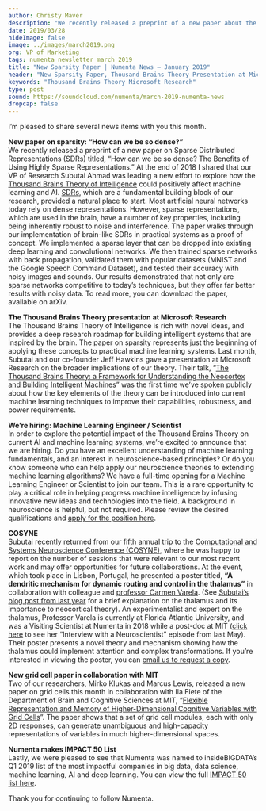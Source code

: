 ```yaml
---
author: Christy Maver
description: "We recently released a preprint of a new paper about the benefits of using highly sparse representations. Our co-founder Jeff Hawkins and VP of Research Subutai Ahmad gave a talk at Microsoft Research about the Thousand Brains Theory of Intelligence. This month, Subutai also presented a poster at Cosyne 2019 with MIT professor Carmen Varela. Two of our researchers, Mirko Klukas and Marcus Lewis, released a new paper on grid cells in collaboration with Ila Fiete of the Department of Brain and Cognitive Sciences at MIT."
date: 2019/03/28
hideImage: false
image: ../images/march2019.png
org: VP of Marketing
tags: numenta newsletter march 2019
title: "New Sparsity Paper | Numenta News – January 2019"
header: "New Sparsity Paper, Thousand Brains Theory Presentation at Microsoft & More"
keywords: "Thousand Brains Theory Microsoft Research"
type: post
sound: https://soundcloud.com/numenta/march-2019-numenta-news
dropcap: false
---
```


I’m pleased to share several news items with you this month.

**New paper on sparsity: “How can we be so dense?”** <br>
We recently released a preprint of a new paper on Sparse Distributed Representations (SDRs) titled, “How can we be so dense? The Benefits of Using Highly Sparse Representations.” At the end of 2018 I shared that our VP of Research Subutai Ahmad was leading a new effort to explore how the [Thousand Brains Theory of Intelligence](/blog/2019/01/16/the-thousand-brains-theory-of-intelligence/) could positively affect machine learning and AI. [SDRs](/neuroscience-research/sparse-distributed-representations/), which are a fundamental building block of our research, provided a natural place to start. Most artificial neural networks today rely on dense representations. However, sparse representations, which are used in the brain, have a number of key properties, including being inherently robust to noise and interference. The paper walks through our implementation of brain-like SDRs in practical systems as a proof of concept. We implemented a sparse layer that can be dropped into existing deep learning and convolutional networks. We then trained sparse networks with back propagation, validated them with popular datasets (MNIST and the Google Speech Command Dataset), and tested their accuracy with noisy images and sounds. Our results demonstrated that not only are sparse networks competitive to today’s techniques, but they offer far better results with noisy data. To read more, you can download the paper, available on arXiv.

**The Thousand Brains Theory presentation at Microsoft Research** <br>
The Thousand Brains Theory of Intelligence is rich with novel ideas, and provides a deep research roadmap for building intelligent systems that are inspired by the brain. The paper on sparsity represents just the beginning of applying these concepts to practical machine learning systems. Last month, Subutai and our co-founder Jeff Hawkins gave a presentation at Microsoft Research on the broader implications of our theory. Their talk, “[The Thousand Brains Theory: a Framework for Understanding the Neocortex and Building Intelligent Machines](/resources/videos/thousand-brains-theory-of-intelligence-microsoft/)” was the first time we’ve spoken publicly about how the key elements of the theory can be introduced into current machine learning techniques to improve their capabilities, robustness, and power requirements.

**We’re hiring: Machine Learning Engineer / Scientist** <br>
In order to explore the potential impact of the Thousand Brains Theory on current AI and machine learning systems, we’re excited to announce that we are hiring. Do you have an excellent understanding of machine learning fundamentals, and an interest in neuroscience-based principles? Or do you know someone who can help apply our neuroscience theories to extending machine learning algorithms? We have a full-time opening for a Machine Learning Engineer or Scientist to join our team. This is a rare opportunity to play a critical role in helping progress machine intelligence by infusing innovative new ideas and technologies into the field. A background in neuroscience is helpful, but not required. Please review the desired qualifications and [apply for the position here](/careers-and-team/careers/machine-learning-engineer/).

**COSYNE** <br>
Subutai recently returned from our fifth annual trip to the [Computational and Systems Neuroscience Conference (COSYNE)](/company/events/2019/03/01/cosyne-2019/), where he was happy to report on the number of sessions that were relevant to our most recent work and may offer opportunities for future collaborations. At the event, which took place in Lisbon, Portugal, he presented a poster titled, **“A dendritic mechanism for dynamic routing and control in the thalamus”** in collaboration with colleague and [professor Carmen Varela](https://www.thethalamus.org/). (See [Subutai’s blog post from last year](/blog/2018/08/29/thalamus-snubbed/) for a brief explanation on the thalamus and its importance to neocortical theory). An experimentalist and expert on the thalamus, Professor Varela is currently at Florida Atlantic University, and was a Visiting Scientist at Numenta in 2018 while a post-doc at MIT ([click here](https://www.youtube.com/watch?v=tOzWAwGnFZo) to see her “Interview with a Neuroscientist” episode from last May). Their poster presents a novel theory and mechanism showing how the thalamus could implement attention and complex transformations. If you’re interested in viewing the poster, you can [email us to request a copy](mailto:marketing@numenta.com?subject=Cosyne%20Thalamus%20Poster%20request).

**New grid cell paper in collaboration with MIT** <br>
Two of our researchers, Mirko Klukas and Marcus Lewis, released a new paper on grid cells this month in collaboration with Ila Fiete of the Department of Brain and Cognitive Sciences at MIT, “[Flexible Representation and Memory of Higher-Dimensional Cognitive Variables with Grid Cells](https://doi.org/10.1101/578641)”. The paper shows that a set of grid cell modules, each with only 2D responses, can generate unambiguous and high-capacity representations of variables in much higher-dimensional spaces.

**Numenta makes IMPACT 50 List** <br>
Lastly, we were pleased to see that Numenta was named to insideBIGDATA’s Q1 2019 list of the most impactful companies in big data, data science, machine learning, AI and deep learning. You can view the full [IMPACT 50 list here](https://insidebigdata.com/2019/01/09/insidebigdata-impact-50-list-q1-2019/).

Thank you for continuing to follow Numenta.
